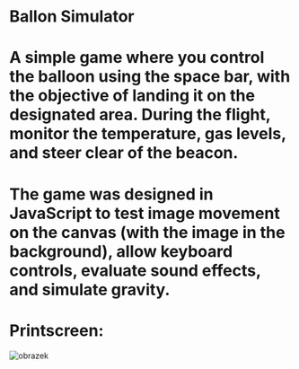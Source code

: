# Ballon Simulator

# A simple game where you control the balloon using the space bar, with the objective of landing it on the designated area. During the flight, monitor the temperature, gas levels, and steer clear of the beacon.

# The game was designed in JavaScript to test image movement on the canvas (with the image in the background), allow keyboard controls, evaluate sound effects, and simulate gravity.

# Printscreen:
![obrazek](https://github.com/Hellmole/BallonSimulatorV1.1/assets/149156309/701de258-e5d6-40ef-8d14-8bd4700d4330)

# 
